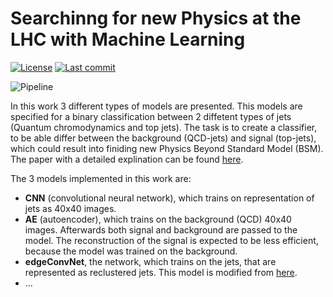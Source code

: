 # Searchinng for new Physics at the LHC with Machine Learning

<p align="left">
<a href="#"><img alt="License" src="https://img.shields.io/github/license/mackostya/ml-for-lhc-jets?label=license&color=green&style=flat"></a>
<a href="#"><img alt="Last commit" src="https://img.shields.io/github/last-commit/mackostya/ml-for-lhc-jets/main?color=orange&style=flat"></a>
</p>

![Pipeline](https://github.com/mackostya/ml-for-lhc-jets/workflows/python-package-pip.yml/badge.svg)


In this work 3 different types of models are presented. This models are specified for a binary classification between 2 diffetent types of jets (Quantum chromodynamics and top jets). The task is to create a classifier, to be able differ between the background (QCD-jets) and signal (top-jets), which could result into finiding new Physics Beyond Standard Model (BSM). The paper with a detailed explination can be found [here](https://github.com/mackostya/ml-for-lhc-jets/blob/main/Searching_for_new_physics_at_the_LHC_with_Machine_Learning.pdf).

The 3 models implemented in this work are:
- **CNN** (convolutional neural network), which trains on representation of jets as 40x40 images.
- **AE** (autoencoder), which trains on the background (QCD) 40x40 images. Afterwards both signal and background are passed to the model. The reconstruction of the signal is expected to be less efficient, because the model was trained on the background.
- **edgeConvNet**, the network, which trains on the jets, that are represented as reclustered jets. This model is modified from [here](https://github.com/hqucms/ParticleNet).
- ...
